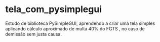 # tela_com_pysimplegui
 Estudo de biblioteca PySimpleGUI, aprendendo a criar uma tela simples aplicando cálculo aproximado de multa 40% do FGTS , no caso de demissão sem justa causa.
